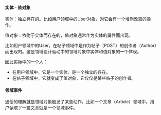 

#### 实体 - 值对象

实体：独立存在的。比如用户领域中的User对象，对它会有一个增删改查的操作。

值对象：依附于实体而存在的，值对象通常作为实体的属性而出现。

比如用户领域中的User，在帖子领域中是作为帖子（POST）的创作者（Author）而出现的。这是领域设计驱动中的领域对象中实体和值对象的一个体现。

因此实际中的一个人：

- 在用户领域中，它是一个实体，是一个独立的存在。
- 在帖子领域中，它就变成了值对象，它仅仅是某些帖子的创作者。



#### 领域事件

通俗的理解就是领域对象触发了某些动作。比如一个文章（Article）领域中，用户读取了一篇文章就是一个领域事件。

